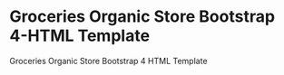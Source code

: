 # Groceries Organic Store Bootstrap 4-HTML Template
Groceries Organic Store Bootstrap 4 HTML Template
